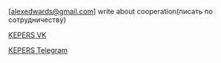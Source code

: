   <a href="mailto:alexedwards@gmail.com">[alexedwards@gmail.com]</a> write about cooperation(писать по сотрудничеству)
      
  <a href="https://vk.com/kepers_jerks">KEPERS VK</a>
       
  <a href="https://t.me/keperstg">KEPERS Telegram</a>
        
